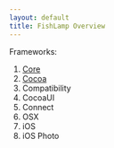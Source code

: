 ```yaml
---
layout: default
title: FishLamp Overview
---
```


Frameworks:
1. [Core](/docs/FishLampCore.html)
2. [Cocoa](/docs/cocoa.html)
3. Compatibility
4. CocoaUI
5. Connect
6. OSX
7. iOS
8. iOS Photo

